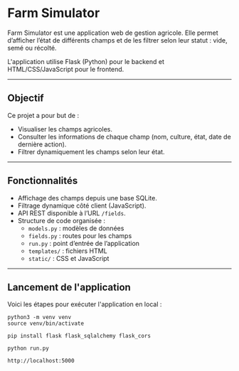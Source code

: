 # Farm Simulator

Farm Simulator est une application web de gestion agricole. Elle permet d’afficher l’état de différents champs et de les filtrer selon leur statut : vide, semé ou récolté.

L'application utilise Flask (Python) pour le backend et HTML/CSS/JavaScript pour le frontend.

---

## Objectif

Ce projet a pour but de :

- Visualiser les champs agricoles.
- Consulter les informations de chaque champ (nom, culture, état, date de dernière action).
- Filtrer dynamiquement les champs selon leur état.

---

## Fonctionnalités

- Affichage des champs depuis une base SQLite.
- Filtrage dynamique côté client (JavaScript).
- API REST disponible à l’URL `/fields`.
- Structure de code organisée :
  - `models.py` : modèles de données
  - `fields.py` : routes pour les champs
  - `run.py` : point d’entrée de l’application
  - `templates/` : fichiers HTML
  - `static/` : CSS et JavaScript


---


## Lancement de l'application

Voici les étapes pour exécuter l'application en local :

```
python3 -m venv venv
source venv/bin/activate
```
```
pip install flask flask_sqlalchemy flask_cors
```

```
python run.py
```
```
http://localhost:5000
```